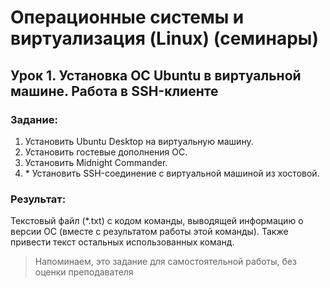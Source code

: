 # Операционные системы и виртуализация (Linux) (семинары)

## Урок 1. Установка ОС Ubuntu в виртуальной машине. Работа в SSH-клиенте

### **Задание:**

1.  Установить Ubuntu Desktop на виртуальную машину.
2.  Установить гостевые дополнения ОС.
3.  Установить Midnight Commander.
4.  \* Установить SSH-соединение с виртуальной машиной из хостовой.

### **Результат:**

Текстовый файл (\*.txt) с кодом команды, выводящей информацию о версии ОС (вместе с результатом работы этой команды).
Также привести текст остальных использованных команд.

> Напоминаем, это задание для самостоятельной работы, без оценки преподавателя
